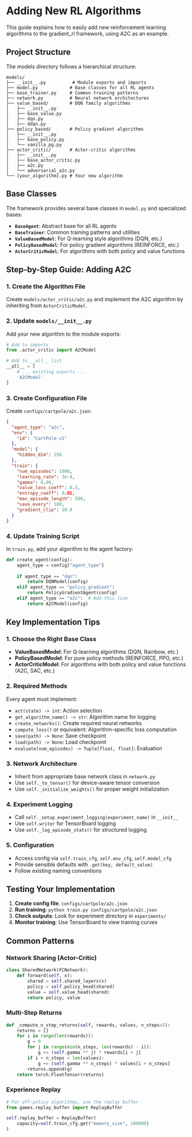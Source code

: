 # Adding New RL Algorithms

This guide explains how to easily add new reinforcement learning algorithms to the gradient_rl framework, using A2C as an example.

## Project Structure

The models directory follows a hierarchical structure:

```
models/
├── __init__.py          # Module exports and imports
├── model.py            # Base classes for all RL agents
├── base_trainer.py     # Common training patterns
├── network.py          # Neural network architectures
├── value_based/        # DQN family algorithms
│   ├── __init__.py
│   ├── base_value.py
│   ├── dqn.py
│   ├── ddqn.py
├── policy_based/       # Policy gradient algorithms
│   ├── __init__.py
│   ├── base_policy.py
│   └── vanilla_pg.py
├── actor_critic/       # Actor-critic algorithms
│   ├── __init__.py
│   ├── base_actor_critic.py
│   ├── a2c.py
│   └── adversarial_a2c.py
└── [your_algorithm].py # Your new algorithm
```

## Base Classes

The framework provides several base classes in `model.py` and specialized bases:

- **`BaseAgent`**: Abstract base for all RL agents
- **`BaseTrainer`**: Common training patterns and utilities
- **`ValueBasedModel`**: For Q-learning style algorithms (DQN, etc.)
- **`PolicyBasedModel`**: For policy gradient algorithms (REINFORCE, etc.)
- **`ActorCriticModel`**: For algorithms with both policy and value functions

## Step-by-Step Guide: Adding A2C

### 1. Create the Algorithm File

Create `models/actor_critic/a2c.py` and implement the A2C algorithm by inheriting from `ActorCriticModel`.

### 2. Update `models/__init__.py`

Add your new algorithm to the module exports:

```python
# Add to imports
from .actor_critic import A2CModel

# Add to __all__ list
__all__ = [
    # ... existing exports ...
    'A2CModel'
]
```

### 3. Create Configuration File

Create `configs/cartpole/a2c.json`:

```json
{
  "agent_type": "a2c",
  "env": {
    "id": "CartPole-v1"
  },
  "model": {
    "hidden_dim": 256
  },
  "train": {
    "num_episodes": 1000,
    "learning_rate": 3e-4,
    "gamma": 0.99,
    "value_loss_coeff": 0.5,
    "entropy_coeff": 0.01,
    "max_episode_length": 500,
    "save_every": 100,
    "gradient_clip": 10.0
  }
}
```

### 4. Update Training Script

In `train.py`, add your algorithm to the agent factory:

```python
def create_agent(config):
    agent_type = config["agent_type"]
    
    if agent_type == "dqn":
        return DQNModel(config)
    elif agent_type == "policy_gradient":
        return PolicyGradientAgent(config)
    elif agent_type == "a2c":  # Add this line
        return A2CModel(config)
```

## Key Implementation Tips

### 1. Choose the Right Base Class
- **ValueBasedModel**: For Q-learning algorithms (DQN, Rainbow, etc.)
- **PolicyBasedModel**: For pure policy methods (REINFORCE, PPO, etc.)
- **ActorCriticModel**: For algorithms with both policy and value functions (A2C, SAC, etc.)

### 2. Required Methods
Every agent must implement:
- `act(state) -> int`: Action selection
- `get_algorithm_name() -> str`: Algorithm name for logging
- `create_networks()`: Create required neural networks
- `compute_loss()` or equivalent: Algorithm-specific loss computation
- `save(path) -> None`: Save checkpoint
- `load(path) -> None`: Load checkpoint
- `evaluate(num_episodes) -> Tuple[float, float]`: Evaluation

### 3. Network Architecture
- Inherit from appropriate base network class in `network.py`
- Use `self._to_tensor()` for device-aware tensor conversion
- Use `self._initialize_weights()` for proper weight initialization

### 4. Experiment Logging
- Call `self._setup_experiment_logging(experiment_name)` in `__init__`
- Use `self.writer` for TensorBoard logging
- Use `self._log_episode_stats()` for structured logging

### 5. Configuration
- Access config via `self.train_cfg`, `self.env_cfg`, `self.model_cfg`
- Provide sensible defaults with `.get(key, default_value)`
- Follow existing naming conventions

## Testing Your Implementation

1. **Create config file**: `configs/cartpole/a2c.json`
2. **Run training**: `python train.py configs/cartpole/a2c.json`
3. **Check outputs**: Look for experiment directory in `experiments/`
4. **Monitor training**: Use TensorBoard to view training curves

## Common Patterns

### Network Sharing (Actor-Critic)
```python
class SharedNetwork(FCNetwork):
    def forward(self, x):
        shared = self.shared_layers(x)
        policy = self.policy_head(shared)
        value = self.value_head(shared)
        return policy, value
```

### Multi-Step Returns
```python
def _compute_n_step_returns(self, rewards, values, n_steps=5):
    returns = []
    for i in range(len(rewards)):
        g = 0
        for j in range(min(n_steps, len(rewards) - i)):
            g += (self.gamma ** j) * rewards[i + j]
        if i + n_steps < len(values):
            g += (self.gamma ** n_steps) * values[i + n_steps]
        returns.append(g)
    return torch.FloatTensor(returns)
```

### Experience Replay
```python
# For off-policy algorithms, use the replay buffer
from games.replay_buffer import ReplayBuffer

self.replay_buffer = ReplayBuffer(
    capacity=self.train_cfg.get("memory_size", 100000)
)
```
